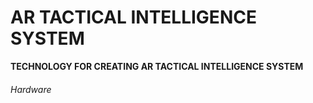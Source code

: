 # **AR TACTICAL INTELLIGENCE SYSTEM**

**TECHNOLOGY FOR CREATING AR TACTICAL INTELLIGENCE SYSTEM**

###### Hardware
>
